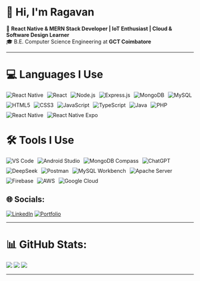 # 👋 Hi, I'm Ragavan

🚀 **React Native & MERN Stack Developer | IoT Enthusiast | Cloud & Software Design Learner**  
🎓 B.E. Computer Science Engineering at **GCT Coimbatore**

---
# 💻 Languages I Use

<div align="left" style="display: flex; flex-wrap: wrap; gap: 10px; margin-bottom: 20px;">
  <img src="https://img.icons8.com/color/48/000000/react-native.png" title="React Native" />
  <img src="https://img.icons8.com/color/48/000000/react.png" title="React" />
  <img src="https://img.icons8.com/color/48/000000/nodejs.png" title="Node.js" />
  <img src="https://img.icons8.com/color/48/000000/express-js.png" title="Express.js" />
  <img src="https://img.icons8.com/color/48/000000/mongodb.png" title="MongoDB" />
  <img src="https://img.icons8.com/color/48/000000/mysql-logo.png" title="MySQL" />
  <img src="https://img.icons8.com/color/48/000000/html-5.png" title="HTML5" />
  <img src="https://img.icons8.com/color/48/000000/css3.png" title="CSS3" />
  <img src="https://img.icons8.com/color/48/000000/javascript.png" title="JavaScript" />
  <img src="https://img.icons8.com/color/48/000000/typescript.png" title="TypeScript" />
  <img src="https://img.icons8.com/color/48/000000/java-coffee-cup-logo.png" title="Java" />
  <img src="https://img.icons8.com/color/48/000000/php-logo.png" title="PHP" />
  <img src="https://img.icons8.com/color/48/000000/react-native.png" title="React Native" />
  <img src="https://img.icons8.com/color/48/000000/react-native.png" title="React Native Expo" />
</div>

# 🛠 Tools I Use

<div align="left" style="display: flex; flex-wrap: wrap; gap: 10px;">
  <img src="https://img.icons8.com/color/48/000000/visual-studio-code-2019.png" title="VS Code" />
  <img src="https://img.icons8.com/color/48/000000/android-studio.png" title="Android Studio" />
  <img src="https://img.icons8.com/color/48/000000/mongodb.png" title="MongoDB Compass" />
  <img src="https://img.icons8.com/color/48/000000/chatgpt.png" title="ChatGPT" />
  <img src="https://img.icons8.com/color/48/000000/artificial-intelligence.png" title="DeepSeek" />
  <img src="https://img.icons8.com/color/48/000000/postman-api.png" title="Postman" />
  <img src="https://img.icons8.com/color/48/000000/mysql-logo.png" title="MySQL Workbench" />
  <img src="https://img.icons8.com/color/48/000000/apache-web-server.png" title="Apache Server" />
  <img src="https://img.icons8.com/color/48/000000/firebase.png" title="Firebase" />
  <img src="https://img.icons8.com/color/48/000000/amazon-web-services.png" title="AWS" />
  <img src="https://img.icons8.com/color/48/000000/google-cloud.png" title="Google Cloud" />
</div>



## 🌐 Socials:
[![LinkedIn](https://img.shields.io/badge/LinkedIn-%230077B5.svg?logo=linkedin&logoColor=white)](https://linkedin.com/in/ragavandevp)
[![Portfolio](https://img.shields.io/badge/Portfolio-%23000000.svg?logo=vercel&logoColor=white)](https://ragavan.vercel.app)


---

# 📊 GitHub Stats:
![](https://github-readme-stats.vercel.app/api?username=ragavanperarasu&theme=one_dark_pro&hide_border=false&include_all_commits=true&count_private=true)
![](https://github-readme-streak-stats.herokuapp.com/?user=ragavanperarasu&theme=one_dark_pro&hide_border=false)
![](https://github-readme-stats.vercel.app/api/top-langs/?username=ragavanperarasu&theme=one_dark_pro&hide_border=false&include_all_commits=true&count_private=true&layout=compact)

---


<!-- Profile README created with ❤️ -->
